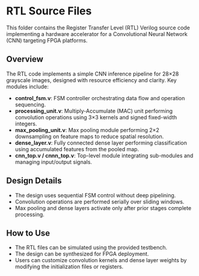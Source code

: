# RTL Source Files

This folder contains the Register Transfer Level (RTL) Verilog source code implementing a hardware accelerator for a Convolutional Neural Network (CNN) targeting FPGA platforms.

## Overview

The RTL code implements a simple CNN inference pipeline for 28×28 grayscale images, designed with resource efficiency and clarity. Key modules include:

- **control_fsm.v**: FSM controller orchestrating data flow and operation sequencing.
- **processing_unit.v**: Multiply-Accumulate (MAC) unit performing convolution operations using 3×3 kernels and signed fixed-width integers.
- **max_pooling_unit.v**: Max pooling module performing 2×2 downsampling on feature maps to reduce spatial resolution.
- **dense_layer.v**: Fully connected dense layer performing classification using accumulated features from the pooled map.
- **cnn_top.v / cnnn_top.v**: Top-level module integrating sub-modules and managing input/output signals.
## Design Details

- The design uses sequential FSM control without deep pipelining.
- Convolution operations are performed serially over sliding windows.
- Max pooling and dense layers activate only after prior stages complete processing.

## How to Use

- The RTL files can be simulated using the provided testbench.
- The design can be synthesized for FPGA deployment.
- Users can customize convolution kernels and dense layer weights by modifying the initialization files or registers.


